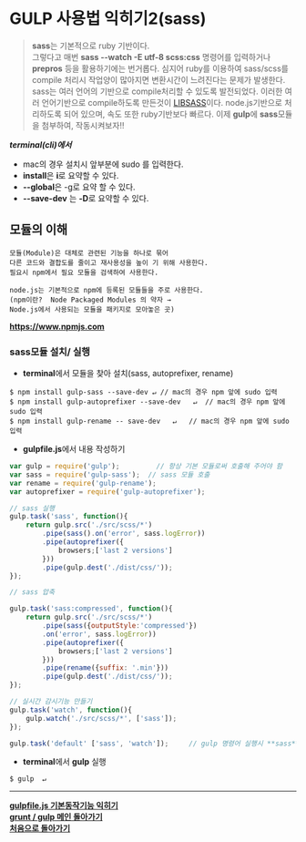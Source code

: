 # GULP 사용법 익히기2(sass)
> **sass**는 기본적으로 ruby 기반이다.  
> 그렇다고 매번 **sass --watch -E utf-8 scss:css** 명령어를 입력하거나 **prepros** 등을 활용하기에는 번거롭다.
> 심지어 ruby를 이용하여 sass/scss를 compile 처리시 작업양이 많아지면 
> 변환시간이 느려진다는 문제가 발생한다.
> sass는 여러 언어의 기반으로 compile처리할 수 있도록 발전되었다.
> 이러한 여러 언어기반으로 compile하도록 만든것이 [LIBSASS](http://sass-lang.com/libsass)이다.
> node.js기반으로 처리하도록 되어 있으며, 속도 또한 ruby기반보다 빠르다. 
> 이제 **gulp**에 **sass**모듈을 첨부하여, 작동시켜보자!!

***terminal(cli)에서***   
* mac의 경우 설치시 앞부분에 sudo 를 입력한다.  
* **install**은 **i**로 요약할 수 있다.  
* **--global**은 -g로 요약 할 수 있다.  
* **--save-dev** 는 **-D**로 요약할 수 있다.

## 모듈의 이해
	모듈(Module)은 대체로 관련된 기능을 하나로 묶어 
	다른 코드와 결합도를 줄이고 재사용성을 높이 기 위해 사용한다.
	필요시 npm에서 필요 모듈을 검색하여 사용한다.
	
	node.js는 기본적으로 npm에 등록된 모듈들을 주로 사용한다.
	(npm이란?  Node Packaged Modules 의 약자 → 
	Node.js에서 사용되는 모듈을 패키지로 모아놓은 곳)
**<https://www.npmjs.com>**

### sass모듈 설치/ 실행
- **terminal**에서 모듈을 찾아 설치(sass, autoprefixer, rename)

```cli
$ npm install gulp-sass --save-dev ↵ // mac의 경우 npm 앞에 sudo 입력
$ npm install gulp-autoprefixer --save-dev 	 ↵ 	// mac의 경우 npm 앞에 sudo 입력
$ npm install gulp-rename -- save-dev 	↵ 	// mac의 경우 npm 앞에 sudo 입력
```
- **gulpfile.js**에서 내용 작성하기  

```javascript
var gulp = require('gulp');  		// 항상 기본 모듈로써 호출해 주어야 함 
var sass = require('gulp-sass');  // sass 모듈 호출
var rename = require('gulp-rename');
var autoprefixer = require('gulp-autoprefixer');

// sass 실행
gulp.task('sass', function(){
	return gulp.src('./src/scss/*')
		.pipe(sass().on('error', sass.logError))
		.pipe(autoprefixer({
			browsers;['last 2 versions']
		}))
		.pipe(gulp.dest('./dist/css/'));
});

// sass 압축

gulp.task('sass:compressed', function(){
	return gulp.src('./src/scss/*')
		.pipe(sass({outputStyle:'compressed'})
		.on('error', sass.logError))
		.pipe(autoprefixer({
			browsers;['last 2 versions']
		}))
		.pipe(rename({suffix: '.min'}))
		.pipe(gulp.dest('./dist/css/'));
});

// 실시간 감시기능 만들기
gulp.task('watch', function(){
	gulp.watch('./src/scss/*', ['sass']);
});

gulp.task('default' ['sass', 'watch']);		// gulp 명령어 실행시 **sass**, **watch** 실행
```

- **terminal**에서 **gulp** 실행

```cli
$ gulp 	↵
```







___
__[gulpfile.js 기본동작기능 익히기](./gulp_task.md)__   
__[grunt / gulp 메인 돌아가기](./grunt_gulp.md)__  
__[처음으로 돌아가기](../README.md)__